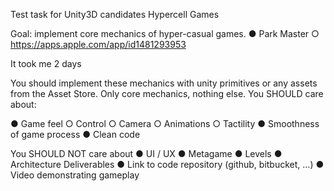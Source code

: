 Test task for Unity3D candidates Hypercell Games



Goal: implement core mechanics of hyper-casual games.
● Park Master
○ https://apps.apple.com/app/id1481293953

It took me 2 days

You should implement these mechanics with unity primitives or any assets from the Asset
Store. Only core mechanics, nothing else.
You SHOULD care about:

● Game feel
○ Control
○ Camera
○ Animations
○ Tactility
● Smoothness of game process
● Clean code

You SHOULD NOT care about
● UI / UX
● Metagame
● Levels
● Architecture
Deliverables
● Link to code repository (github, bitbucket, …)
● Video demonstrating gameplay
